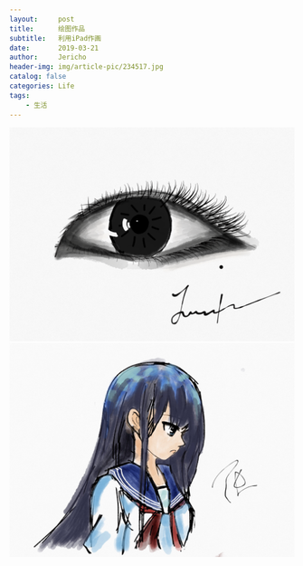 ```yaml
---
layout:     post
title:      绘图作品
subtitle:   利用iPad作画
date:       2019-03-21
author:     Jericho
header-img: img/article-pic/234517.jpg
catalog: false
categories: Life
tags:
    - 生活
---
```

![](/img/graphics/draw-02.png)
![](/img/graphics/draw-01.jpg)